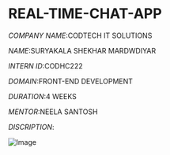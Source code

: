 # REAL-TIME-CHAT-APP

*COMPANY NAME*:CODTECH IT SOLUTIONS

*NAME*:SURYAKALA SHEKHAR MARDWDIYAR

*INTERN ID*:CODHC222

*DOMAIN*:FRONT-END DEVELOPMENT

*DURATION*:4 WEEKS

*MENTOR*:NEELA SANTOSH

*DISCRIPTION*:


![Image](https://github.com/user-attachments/assets/6d8e21ca-e4b1-4fd8-9303-6ac1157b0f45)

